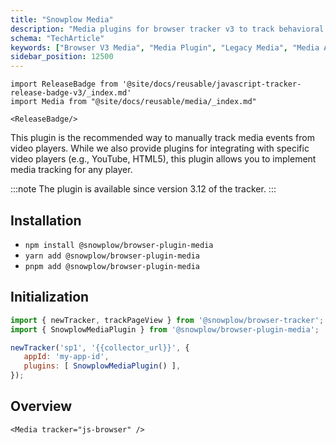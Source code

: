 ```yaml
---
title: "Snowplow Media"
description: "Media plugins for browser tracker v3 to track behavioral video and audio analytics."
schema: "TechArticle"
keywords: ["Browser V3 Media", "Media Plugin", "Legacy Media", "Media Analytics", "Video Tracking", "Audio Tracking"]
sidebar_position: 12500
---
```


```mdx-code-block
import ReleaseBadge from '@site/docs/reusable/javascript-tracker-release-badge-v3/_index.md'
import Media from "@site/docs/reusable/media/_index.md"

<ReleaseBadge/>
```

This plugin is the recommended way to manually track media events from video players.
While we also provide plugins for integrating with specific video players (e.g., YouTube, HTML5), this plugin allows you to implement media tracking for any player.

:::note
The plugin is available since version 3.12 of the tracker.
:::

## Installation

- `npm install @snowplow/browser-plugin-media`
- `yarn add @snowplow/browser-plugin-media`
- `pnpm add @snowplow/browser-plugin-media`

## Initialization

```javascript
import { newTracker, trackPageView } from '@snowplow/browser-tracker';
import { SnowplowMediaPlugin } from '@snowplow/browser-plugin-media';

newTracker('sp1', '{{collector_url}}', { 
   appId: 'my-app-id', 
   plugins: [ SnowplowMediaPlugin() ],
});
```

## Overview

```mdx-code-block
<Media tracker="js-browser" />
```
